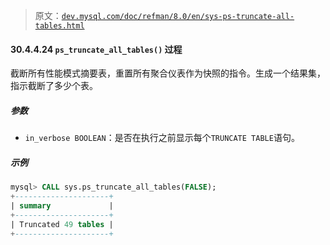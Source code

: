 > 原文：[`dev.mysql.com/doc/refman/8.0/en/sys-ps-truncate-all-tables.html`](https://dev.mysql.com/doc/refman/8.0/en/sys-ps-truncate-all-tables.html)

#### 30.4.4.24 `ps_truncate_all_tables()` 过程

截断所有性能模式摘要表，重置所有聚合仪表作为快照的指令。生成一个结果集，指示截断了多少个表。

##### 参数

+   `in_verbose BOOLEAN`：是否在执行之前显示每个`TRUNCATE TABLE`语句。

##### 示例

```sql
mysql> CALL sys.ps_truncate_all_tables(FALSE);
+---------------------+
| summary             |
+---------------------+
| Truncated 49 tables |
+---------------------+
```
